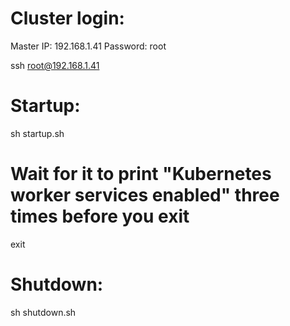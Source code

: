 # Cluster login:
Master IP: 192.168.1.41
Password:  root

ssh root@192.168.1.41

# Startup:
sh startup.sh
# Wait for it to print "Kubernetes worker services enabled" three times before you exit
exit

# Shutdown:
sh shutdown.sh
